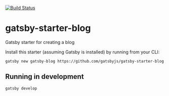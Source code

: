 [![Build Status](https://travis-ci.org/vincentvella/gritty-blog.svg?branch=master)](https://travis-ci.org/vincentvella/gritty-blog)

# gatsby-starter-blog
Gatsby starter for creating a blog

Install this starter (assuming Gatsby is installed) by running from your CLI:

`gatsby new gatsby-blog https://github.com/gatsbyjs/gatsby-starter-blog`

## Running in development
`gatsby develop`
